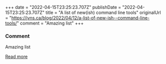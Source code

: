 +++
date = "2022-04-15T23:25:23.707Z"
publishDate = "2022-04-15T23:25:23.707Z"
title = "A list of new(ish) command line tools"
originalUrl = "https://jvns.ca/blog/2022/04/12/a-list-of-new-ish--command-line-tools/"
comment = "Amazing list"
+++

### Comment

Amazing list

[Read more](https://jvns.ca/blog/2022/04/12/a-list-of-new-ish--command-line-tools/)

